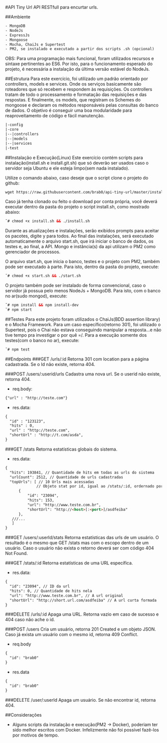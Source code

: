 #API Tiny Url
API RESTfull para encurtar urls.

##Ambiente
```html
- MongoDB
- NodeJs
- ExpressJs
- Mongoose
- Mocha, ChaiJs e Supertest
- PM2, se instalado e executado a partir dos scripts .sh (opcional)
```
OBS: Para uma programação mais funcional, foram utilizados recursos e sintaxe pertinentes ao ES6. Por isto, para o funcionamento esperado do projeto, é necessária a instalação da última versão estável do NodeJs.

##Estrutura
Para este exercício, foi utilizado um padrão orientado por controllers, models e services. Onde os serviços basicamente são roteadores que só recebem e respondem às requisições. Os controllers tratam de todo o processamento e formatação das requisições e das respostas. E finalmente, os models, que registram os Schemes do mongoose e declaram os métodos responsáveis pelas consultas do banco de dados. O objetivo é conseguir uma boa modularidade para reaproveitamento de código e fácil manutenção.
```html
|-config
|-core
|--|controllers
|--|models
|--|services
|-test
```

##Instalação e Execução(Linux)
Este exercício contém scripts para instalação(install.sh e install.git.sh) que só deverão ser usados caso o servidor seja Ubuntu e ele esteja limpo(sem nada instalado).

Utilize o comando abaixo, caso deseje que o script clone o projeto do github:
```html
wget https://raw.githubusercontent.com/brab0/api-tiny-url/master/install.git.sh && chmod +x install.git.sh && ./install.git.sh
```
Caso já tenha clonado ou feito o download por conta própria, você deverá executar dentro da pasta do projeto o script install.sh, como mostrado abaixo:
```html
˜# chmod +x install.sh && ./install.sh
```

Durante as atualizações e instalações, serão exibidos prompts para aceitar os pacotes, digite y para todos.
Ao final das instalações, será executado automaticamente o arquivo start.sh, que irá iniciar o banco de dados, os testes e, ao final, a API. Mongo e instância(s) da api utilizam o PM2 como gerenciador de processos.

O arquivo start.sh, que inicia o banco, testes e o projeto com PM2, também pode ser executado à parte. Para isto, dentro da pasta do projeto, execute:
```html
˜# chmod +x start.sh && ./start.sh
```

O projeto também pode ser instalado de forma convencional, caso o servidor já possua pelo menos NodeJs + MongoDB. Para isto, com o banco no ar(sudo mongod), execute:
```html
˜# npm install && npm install-dev
˜# npm start
```

##Testes
Para este projeto foram utilizados o ChaiJs(BDD assertion library) e o Mocha Framework. Para um caso específico(retorno 301), foi utilizado o Supertest, pois o Chai não estava conseguindo manipular a resposta...e não tive tempo pra investigar o por quê =/. Para a execução somente dos testes(com o banco no ar), execute:
```html
˜# npm test
```

##Endpoints
###GET /urls/:id
Retorna 301 com location para a página cadastrada. Se o Id não existe, retorna 404.

###POST /users/:userid/urls
Cadastra uma nova url. Se o userid não existe, retorna 404.
- req.body:
```html
{"url" : "http://teste.com"}
```
- res.data:
```html
{
  "id" : "123123",
  "hits" : 0,
  "url" : "http://teste.com",
  "shortUrl" : "http://t.com/asda",
}
```

###GET /stats
Retorna estatísticas globais do sistema.

- res.data:
```html
{
  "hits": 193841, // Quantidade de hits em todas as urls do sistema
  "urlCount": 2512, // Quantidade de urls cadastradas
  "topUrls": [ // 10 Urls mais acessadas
              // Objeto stat por id, igual ao /stats/:id, ordernado por hits decrescente
      {
          "id": "23094",
          "hits": 153,
          "url": "http://www.teste.com.br",
          "shortUrl": "http://<host>[:<port>]/asdfeiba"
      },
   ///...
   ]
}
```
###GET /users/:userId/stats
Retorna estatísticas das urls de um usuário. O resultado é o mesmo que GET /stats mas com o escopo dentro de um usuário. Caso o usuário não exista o retorno deverá ser com código 404 Not Found.

###GET /stats/:id
Retorna estatísticas de uma URL específica.
- res.data:
```html
{
  "id": "23094", // ID da url
  "hits": 0, // Quantidade de hits nela
  "url": "http://www.teste.com.br", // A url original
  "shortUrl": "http://short.url.com/asdfeiba" // A url curta formada
}
```

###DELETE /urls/:id
Apaga uma URL. Retorna vazio em caso de sucesso e 404 caso não ache o id.

###POST /users
Cria um usuário, retorna 201 Created e um objeto JSON. Caso já exista um usuário com o mesmo id, retorna 409 Conflict.

- req.body
```html
{
  "id": "brab0"
}
```

- res.data
```html
{
  "id": "brab0"
}
```

###DELETE /user/:userId
Apaga um usuário. Se não encontrar id, retorna 404.

##Considerações
- Alguns scripts da instalação e execução(PM2 -> Docker), poderiam ter sido melhor escritos com Docker. Infelizmente não foi possível fazê-los por motivos de tempo.
